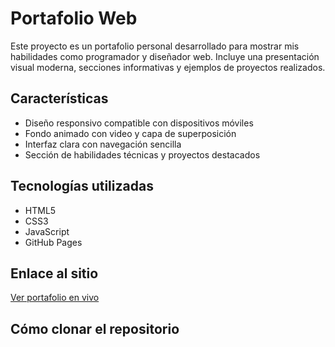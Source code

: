 # Portafolio Web

Este proyecto es un portafolio personal desarrollado para mostrar mis habilidades como programador y diseñador web. Incluye una presentación visual moderna, secciones informativas y ejemplos de proyectos realizados.

## Características
- Diseño responsivo compatible con dispositivos móviles
- Fondo animado con video y capa de superposición
- Interfaz clara con navegación sencilla
- Sección de habilidades técnicas y proyectos destacados

## Tecnologías utilizadas
- HTML5
- CSS3
- JavaScript
- GitHub Pages

## Enlace al sitio
[Ver portafolio en vivo](https://germansuarez06.github.io/portafolios)

## Cómo clonar el repositorio
